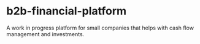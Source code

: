 # b2b-financial-platform
A work in progress platform for small companies that helps with cash flow management and investments.
